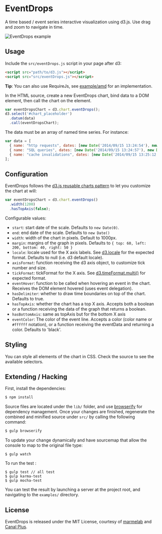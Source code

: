 EventDrops
==========

A time based / event series interactive visualization using d3.js. Use drag and zoom to navigate in time.

![EventDrops example](http://static.marmelab.com/EventDrops.gif)

## Usage

Include the `src/eventDrops.js` script in your page after d3:

```html
<script src="path/to/d3.js"></script>
<script src="src/eventDrops.js"></script>
```

**Tip**: You can also use RequireJs, see [example/amd](https://github.com/marmelab/EventDrops/tree/master/example/amd) for an implementation.

In the HTML source, create a new EventDrops chart, bind data to a DOM element, then call the chart on the element.

```js
var eventDropsChart = d3.chart.eventDrops();
d3.select('#chart_placeholder')
  .datum(data)
  .call(eventDropsChart);
```

The data must be an array of named time series. For instance:

```js
var data = [
  { name: "http requests", dates: [new Date('2014/09/15 13:24:54'), new Date('2014/09/15 13:25:03'), new Date('2014/09/15 13:25:05'), ...] },
  { name: "SQL queries", dates: [new Date('2014/09/15 13:24:57'), new Date('2014/09/15 13:25:04'), new Date('2014/09/15 13:25:04'), ...] },
  { name: "cache invalidations", dates: [new Date('2014/09/15 13:25:12'), ...] }
];
```

## Configuration

EventDrops follows the [d3.js reusable charts pattern](http://bost.ocks.org/mike/chart/) to let you customize the chart at will:

```js
var eventDropsChart = d3.chart.eventDrops()
  .width(1200)
  .hasTopAxis(false);
```

Configurable values:

  - `start`: start date of the scale. Defaults to `new Date(0)`.
  - `end`: end date of the scale. Defaults to `new Date()`
  - `width`: width of the chart in pixels. Default to 1000px.
  - `margin`: margins of the graph in pixels. Defaults to `{ top: 60, left: 200, bottom: 40, right: 50 }`
  - `locale`: locale used for the X axis labels. See [d3.locale](https://github.com/mbostock/d3/wiki/Localization#locale) for the expected format. Defaults to null (i.e. d3 default locale).
  - `axisFormat`: function receiving the d3 axis object, to customize tick number and size. 
  - `tickFormat`: tickFormat for the X axis. See [d3.timeFormat.multi()](https://github.com/mbostock/d3/wiki/Time-Formatting#format_multi) for expected format.
  - `eventHover`: function to be called when hovering an event in the chart. Receives the DOM element hovered (uses event delegation).
  - `hasDelimiter`: whether to draw time boundaries on top of the chart. Defaults to true.
  - `hasTopAxis`: whether the chart has a top X axis. Accepts both a boolean or a function receiving the data of the graph that returns a boolean.
  - `hasBottomAxis`: same as topAxis but for the bottom X axis
  - `eventColor`: The color of the event line. Accepts a color (color name or `#ffffff` notation), or a function receiving the eventData and returning a color. Defaults to 'black'.

## Styling

You can style all elements of the chart in CSS. Check the source to see the available selectors.

## Extending / Hacking

First, install the dependencies:

```sh
$ npm install
```

Source files are located under the `lib/` folder, and use [browserify](http://browserify.org/) for dependency management.
Once your changes are finished, regenerate the combined and minified source under `src/` by calling the following command:

```sh
$ gulp browserify
```

To update your change dynamically and have sourcemap that allow the console to map to the original file type:
```
$ gulp watch
```

To run the test :
```
$ gulp test // all test
$ gulp karma-test
$ gulp mocha-test
```
You can test the result by launching a server at the project root, and navigating to the `examples/` directory.

## License

EventDrops is released under the MIT License, courtesy of [marmelab](http://marmelab.com) and [Canal Plus](https://github.com/canalplus).
